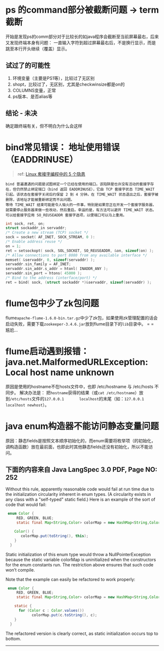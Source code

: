 

# ps 的command部分被截断问题 -> term截断
开始是发现ps的comm部分对于比较长的如java程序会截断至当前屏幕最右，后来又发现终端本身有问题： 一直输入字符到超过屏幕最右后，不是换行显示，而是跳至本行开头继续（覆盖）显示。

## 试过了的可能性
1. 环境变量（主要是PS1等），比较过了无区别
2. shopt，比较过了，无区别，尤其是checkwinsize都是on的
3. COLUMNS变量，正常
4. ps版本、是否alias等

## 结论 - 未决
确定跟终端有关，但不明白为什么会这样

# bind常见错误： 地址使用错误（EADDRINUSE）
> ref: [Linux 套接字编程中的 5 个隐患](http://www.ibm.com/developerworks/cn/linux/l-sockpit/)

```
bind 普遍遭遇的问题是试图绑定一个已经在使用的端口。该陷阱是也许没有活动的套接字存在，但仍然禁止绑定端口（bind 返回 EADDRINUSE），它由 TCP 套接字状态 TIME_WAIT 引起。该状态在套接字关闭后约保留 2 到 4 分钟。在 TIME_WAIT 状态退出之后，套接字被删除，该地址才能被重新绑定而不出问题。
等待 TIME_WAIT 结束可能是令人恼火的一件事，特别是如果您正在开发一个套接字服务器，就需要停止服务器来做一些改动，然后重启。幸运的是，有方法可以避开 TIME_WAIT 状态。可以给套接字应用 SO_REUSEADDR 套接字选项，以便端口可以马上重用。
```

```c
int sock, ret, on;
struct sockaddr_in servaddr;
/* Create a new stream (TCP) socket */
sock = socket( AF_INET, SOCK_STREAM, 0 ):
/* Enable address reuse */
on = 1;
ret = setsockopt( sock, SOL_SOCKET, SO_REUSEADDR, &on, sizeof(on) );
/* Allow connections to port 8080 from any available interface */
memset( &servaddr, 0, sizeof(servaddr) );
servaddr.sin_family = AF_INET;
servaddr.sin_addr.s_addr = htonl( INADDR_ANY );
servaddr.sin_port = htons( 45000 );
/* Bind to the address (interface/port) */
ret = bind( sock, (struct sockaddr *)&servaddr, sizeof(servaddr) );
```

# flume包中少了zk包问题
flume`apache-flume-1.6.0-bin.tar.gz`中少了zk包，如果使用zk管理配置的话会启动失败，需要下载`zookeeper-3.4.6.jar`放到flume目录下的`lib`目录中。
= = 尴尬...

# flume启动遇到报错： java.net.MalformedURLException: Local host name unknown
原因是使用的hostname不在hosts文件中，也即 /etc/hostname 与 /etc/hosts 不同步。
解决办法是： 把`hostname`获得的结果（或`cat /etc/hostname`）放到`/etc/hosts`文件的`127.0.0.1       localhost`的末尾（如：`127.0.0.1       localhost newhost`）。

# java enum构造器不能访问静态变量问题

原因：静态fields是按照文本顺序初始化的，而enum需要将枚举项（的初始化，调构造函数）放在最前面，也即此时其他静态fields还没有初始化，所以不能访问。

下面的内容来自 Java LangSpec 3.0 PDF, Page NO: 252
---

Without this rule, apparently reasonable code would fail at run time due to the initialization circularity inherent in enum types. (A circularity exists in any class with a "self-typed" static field.) Here is an example of the sort of code that would fail:

```java
 enum Color {
     RED, GREEN, BLUE;
     static final Map<String,Color> colorMap = new HashMap<String,Color>();

    Color() {
       colorMap.put(toString(), this);
    }
  }
```
Static initialization of this enum type would throw a NullPointerException because the static variable colorMap is uninitialized when the constructors for the enum constants run. The restriction above ensures that such code won’t compile.

Note that the example can easily be refactored to work properly:

```java
 enum Color {
     RED, GREEN, BLUE;
     static final Map<String,Color> colorMap = new HashMap<String,Color>();

    static {
      for (Color c : Color.values())
            colorMap.put(c.toString(), c);
    }
  }
```
The refactored version is clearly correct, as static initialization occurs top to bottom.

---

